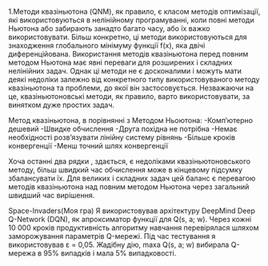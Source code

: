 1.Методи квазіньютона (QNM), як правило, є класом методів оптимізації, які використовуються в нелінійному програмуванні, коли повні методи Ньютона або забирають занадто багато часу, або їх важко використовувати. Більш конкретно, ці методи використовуються для знаходження глобального мінімуму функції f(x), яка двічі диференційована. Використання методів квазіньютона перед повним методом Ньютона має явні переваги для розширених і складних нелінійних задач. Однак ці методи не є досконалими і можуть мати деякі недоліки залежно від конкретного типу використовуваного методу квазіньютона та проблеми, до якої він застосовується. Незважаючи на це, квазіньютоновські методи, як правило, варто використовувати, за винятком дуже простих задач.

Метод квазіньютона, в порівнянні з Методом Ньоютона:
-Комп’ютерно дешевий
-Швидке обчислення
-Друга похідна не потрібна
-Немає необхідності розв’язувати лінійну систему рівнянь
-Більше кроків конвергенції
-Менш точний шлях конвергенції

Хоча останні два рядки , здається, є недоліками квазіньютоновського методу, більш швидкий час обчислення може в кінцевому підсумку збалансувати їх. Для великих і складних задач цей баланс є перевагою методів квазіньютона над повним методом Ньютона через загальний швидший час вирішення.

Space-Invaders(Моя гра)
Я використовував архітектуру DeepMind Deep Q-Network (DQN), як апроксиматор функції для Q(s, a; w).
Через кожні 10 000 кроків продуктивність алгоритму навчання перевірялася шляхом заморожування параметрів Q-мережі. Під час тестування я використовував ε = 0,05. Жадібну дію, maxa Q(s, a; w) вибирала Q-мережа в 95% випадків і мала 5% випадковості.